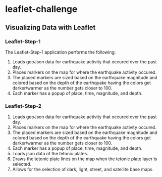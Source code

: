 # leaflet-challenge
## Visualizing Data with Leaflet
### Leaflet-Step-1
The Leaflet-Step-1 application performs the following:
1. Loads geoJson data for earthquake activity that occured over the past day.
2. Places markers on the map for where the earthquake activity occured. 
3. The placed markers are sized based on the earthquake magnitude and colored based on the depth of the earthquake having the colors get darker/warmer as the number gets closer to 100.
4. Each marker has a popup of place, time, magnitude, and depth.

### Leaflet-Step-2
1. Loads geoJson data for earthquake activity that occured over the past day.
2. Places markers on the map for where the earthquake activity occured. 
3. The placed markers are sized based on the earthquake magnitude and colored based on the depth of the earthquake having the colors get darker/warmer as the number gets closer to 100.
4. Each marker has a popup of place, time, magnitude, and depth.
5. Loads json data of the tetonic plates.
6. Draws the tetonic plate lines on the map when the tetonic plate layer is selected.
7. Allows for the selection of dark, light, street, and satellite base maps.